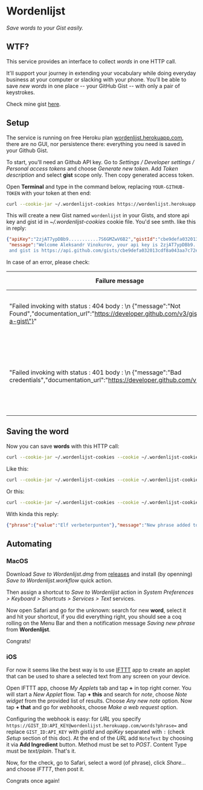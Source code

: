 # Wordenlijst

_Save words to your Gist easily._

## WTF?

This service provides an interface to collect *words* in one HTTP call.

It'll support your journey in extending your vocabulary while doing everyday business at your
computer or slacking with your phone. You'll be able to save *new words* in one place -- your GitHub Gist -- with only
a pair of keystrokes.

Check mine gist [here](https://gist.github.com/aleksandr-vin/cbe9defa032013cdf8a043aa7c72e60f).

## Setup

The service is running on free Heroku plan [wordenlijst.herokuapp.com](https://wordenlijst.herokuapp.com/health),
there are no GUI, nor persistence there: everything you need is saved in your Github Gist.

To start, you'll need an Github API key. Go to _Settings / Developer settings / Personal
access tokens_ and choose _Generate new token_. Add _Token description_ and select **gist**
scope only. Then copy generated access token.

Open **Terminal** and type in the command below, replacing `YOUR-GITHUB-TOKEN` with your
token at then end: 

```sh
curl --cookie-jar ~/.wordenlijst-cookies https://wordenlijst.herokuapp.com/github/token/YOUR-GITHUB-TOKEN
```

This will create a new Gist named `wordenlijst` in your Gists, and store api key and gist id in _~/.wordenlijst-cookies_
cookie file. You'd see smth. like this in reply:

```json
{"apiKey":"2zjAT7ypDBb9...........7S6GMZwV6B2","gistId":"cbe9defa032013cdf8a043aa7c72e60f",
 "message":"Welcome Aleksandr Vinokurov, your api key is 2zjAT7ypDBb9...........7S6GMZwV6B2,\
 and gist is https://api.github.com/gists/cbe9defa032013cdf8a043aa7c72e60f"}
```

In case of an error, please check:

| Failure message                                                                                                                                          | Possible reason                                                                    |
| -------------------------------------------------------------------------------------------------------------------------------------------------------- | ---------------------------------------------------------------------------------- |
| "Failed invoking with status : 404 body : \n {\"message\":\"Not Found\",\"documentation_url\":\"https://developer.github.com/v3/gists/#create-a-gist\"}" | Probably you've forgot to opt **gist** scope for the token.                        |
| "Failed invoking with status : 401 body : \n {\"message\":\"Bad credentials\",\"documentation_url\":\"https://developer.github.com/v3\"}"                | Check that you didn't forget to copy all the characters of your token to the call. |

## Saving the word

Now you can save **words** with this HTTP call:

```sh
curl --cookie-jar ~/.wordenlijst-cookies --cookie ~/.wordenlijst-cookies -X POST https://wordenlijst.herokuapp.com/words?phrase=WORD
```

Like this:

```sh
curl --cookie-jar ~/.wordenlijst-cookies --cookie ~/.wordenlijst-cookies -X POST https://wordenlijst.herokuapp.com/words?phrase=ubiquitous
```

Or this:

```sh
curl --cookie-jar ~/.wordenlijst-cookies --cookie ~/.wordenlijst-cookies -X POST https://wordenlijst.herokuapp.com/words --get --data-urlencode "phrase=Elf verbeterpunten"
```

With kinda this reply:

```json
{"phrase":{"value":"Elf verbeterpunten"},"message":"New phrase added to gist https://api.github.com/gists/cbe9defa032013cdf8a043aa7c72e60f"}
```

## Automating

### MacOS

Download _Save to Wordenlijst.dmg_ from [releases](https://github.com/aleksandr-vin/wordenlijst/releases) and install 
(by openning) _Save to Wordenlijst.workflow_ quick action.

Then assign a shortcut to _Save to Wordenlijst_ action in _System Preferences > Keyboard > Shortcuts > Services > Text_
services.

Now open Safari and go for the unknown: search for new **word**, select it and hit your shortcut, if you did everything
right, you should see a coq rolling on the Menu Bar and then a notification message _Saving new phrase_ from
**Wordenlijst**.

Congrats!

### iOS

For now it seems like the best way is to use [IFTTT](http://ifttt.com/) app to create an applet that can be used to
share a selected text from any screen on your device.

Open IFTTT app, choose *My Applets* tab and tap **+** in top right corner. You will start a *New Applet* flow. Tap
**+ this** and search for *note*, choose *Note widget* from the provided list of results. Choose *Any new note* option.
Now tap **+ that** and go for *webhooks*, choose *Make a web request* option.

Configuring the webhook is easy: for *URL* you specify `https://GIST_ID:API_KEY@wordenlijst.herokuapp.com/words?phrase=`
and replace `GIST_ID:API_KEY` with *gistId* and *apiKey* separated with `:` (check _Setup_ section of this doc). At the
end of the *URL* add `NoteText` by choosing it via **Add Ingredient** button. Method must be set to *POST*. Content Type
must be *text/plain*. That's it.

Now, for the check, go to Safari, select a word (of phrase), click *Share...* and choose *IFTTT*, then post it.

Congrats once again!
